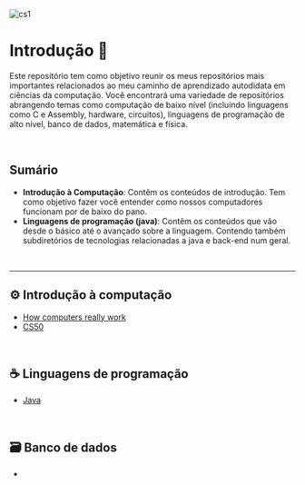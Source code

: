
![cs1](https://github.com/FireguiQueen/ciencia-da-computacao/assets/98475125/731d3e76-02d6-43ab-b8f4-c6bcb2361e6f)

# Introdução :wave:
Este repositório tem como objetivo reunir os meus repositórios mais importantes relacionados ao meu caminho de aprendizado autodidata em ciências da computação. Você encontrará uma variedade de repositórios abrangendo temas como computação de baixo nível (incluindo linguagens como C e Assembly, hardware, circuitos), linguagens de programação de alto nível, banco de dados, matemática e física.

<br>

## Sumário
- **Introdução à Computação**: Contêm os conteúdos de introdução. Tem como objetivo fazer você entender como nossos computadores funcionam por de baixo do pano. 
- **Linguagens de programação (java)**: Contêm os conteúdos que vão desde o básico até o avançado sobre a linguagem. Contendo também subdiretórios de tecnologias relacionadas a java e back-end num geral. 

<br>

_____

## ⚙️ __Introdução à computação__
+ [How computers really work](https://github.com/FireguiQueen/how-computers-really-work) 
+ [CS50](https://github.com/FireguiQueen/CS50)

<br>

## ☕ __Linguagens de programação__
+ [Java](https://github.com/FireguiQueen/Java)

<br>

## 🗃️ __Banco de dados__
+ 

